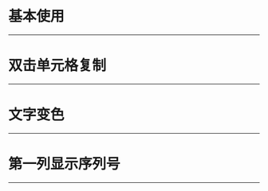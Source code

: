# 基本使用
---

<common-code-format>
  <docsComponents-TTable-base></docsComponents-TTable-base>
  <highlight-code slot="codeText">
    <template>
        <div class="t-table" style="width:100%;">
            <t-table :table="table" />
        </div>
    </template>
    <script>
        export default {
            data () {
                return {
                    table: {
                        data: [
                        {
                            id: '1',
                            date: '2019-09-25',
                            name: '张三',
                            status: '2',
                            address: '广东省广州市天河区'
                        },
                        {
                            id: '2',
                            date: '2019-09-26',
                            name: '张三1',
                            status: '1',
                            address: '广东省广州市天广东省广州市天河区2广东省广州市天河区2河区2'
                        },
                        {
                            id: '3',
                            date: '2019-09-27',
                            name: '张三2',
                            status: '3',
                            address: '广东省广州市天河区3'
                        }
                        ],
                        column: [
                        { prop: 'name', label: '姓名', minWidth: '100', sort: true },
                        { prop: 'date', label: '日期', minWidth: '180', sort: true },
                        { prop: 'address', label: '地址', minWidth: '220', sort: true },
                        { prop: 'date', label: '日期', minWidth: '180', sort: true },
                        { prop: 'address', label: '地址', minWidth: '220' }
                        ]
                    }
                }
            }
        }
    </script>
  </highlight-code>
</common-code-format>

# 双击单元格复制
---

<common-code-format description="在组件中需配置：新增isCopy或isCopy='true'属性">
  <docsComponents-TTable-copy></docsComponents-TTable-copy>
  <highlight-code slot="codeText">
    <template>
        <div class="t-table" style="width:100%;">
            <t-table :table="table" isCopy/>
        </div>
    </template>
    <script>
        export default {
            data () {
                return {
                    table: {
                        data: [
                        {
                            id: '1',
                            date: '2019-09-25',
                            name: '张三',
                            status: '2',
                            address: '广东省广州市天河区'
                        },
                        {
                            id: '2',
                            date: '2019-09-26',
                            name: '张三1',
                            status: '1',
                            address: '广东省广州市天广东省广州市天河区2广东省广州市天河区2河区2'
                        },
                        {
                            id: '3',
                            date: '2019-09-27',
                            name: '张三2',
                            status: '3',
                            address: '广东省广州市天河区3'
                        }
                        ],
                        column: [
                        { prop: 'name', label: '姓名', minWidth: '100', sort: true },
                        { prop: 'date', label: '日期', minWidth: '180', sort: true },
                        { prop: 'address', label: '地址', minWidth: '220', sort: true },
                        { prop: 'date', label: '日期', minWidth: '180', sort: true },
                        { prop: 'address', label: '地址', minWidth: '220' }
                        ]
                    }
                }
            }
        }
    </script>
  </highlight-code>
</common-code-format>

# 文字变色
---

<common-code-format description="在组件中需配置：changeColor对象">
  <docsComponents-TTable-textColor></docsComponents-TTable-textColor>
  <highlight-code slot="codeText">
    <template>
        <div class="t-table" style="width:100%;">
            <t-table :table="table" />
        </div>
    </template>
    <script>
        export default {
            data () {
                return {
                    table: {
                        data: [
                        {
                            id: '1',
                            date: '2019-09-25',
                            name: '张三',
                            status: '2',
                            address: '广东省广州市天河区'
                        },
                        {
                            id: '2',
                            date: '2019-09-26',
                            name: '张三1',
                            status: '1',
                            address: '广东省广州市天广东省广州市天河区2广东省广州市天河区2河区2'
                        },
                        {
                            id: '3',
                            date: '2019-09-27',
                            name: '张三2',
                            status: '3',
                            address: '广东省广州市天河区3'
                        }
                        ],
                        column: [
                        { prop: 'name', label: '姓名', minWidth: '100', sort: true },
                        { prop: 'date', label: '日期', minWidth: '180', sort: true },
                        { prop: 'address', label: '地址', minWidth: '220', sort: true },
                        { prop: 'date', label: '日期', minWidth: '180', sort: true },
                        { prop: 'address', label: '地址', minWidth: '220' }
                        ],
                        // 状态值为3时，文字变色
                        changeColor: { key: 'status', val: '3', txtStyle: '#ef473a' }
                    }
                }
            }
        }
    </script>
  </highlight-code>
</common-code-format>

# 第一列显示序列号
---

<common-code-format description="在组件中需配置：firstColumn: { type: 'index', label: '序列' }">
  <docsComponents-TTable-sequence></docsComponents-TTable-sequence>
  <highlight-code slot="codeText">
    <template>
        <div class="t-table" style="width:100%;">
            <t-table :table="table" isShowPagination/>
        </div>
    </template>
    <script>
        export default {
            data () {
                return {
                    table: {
                        total: 0,
                        currentPage: 1,
                        pageSize: 10,
                        // 是否显示复选框或序列号
                        // firstColumn: { type: 'selection' },
                        firstColumn: { type: 'index', label: '序列' },
                        data: [
                        {
                            id: '1',
                            date: '2019-09-25',
                            name: '张三',
                            status: '2',
                            address: '广东省广州市天河区'
                        },
                        {
                            id: '2',
                            date: '2019-09-26',
                            name: '张三1',
                            status: '1',
                            address: '广东省广州市天广东省广州市天河区2广东省广州市天河区2河区2'
                        },
                        {
                            id: '3',
                            date: '2019-09-27',
                            name: '张三2',
                            status: '3',
                            address: '广东省广州市天河区3'
                        }
                        ],
                        column: [
                        { prop: 'name', label: '姓名', minWidth: '100', sort: true },
                        { prop: 'date', label: '日期', minWidth: '180', sort: true },
                        { prop: 'address', label: '地址', minWidth: '220', sort: true },
                        { prop: 'date', label: '日期', minWidth: '180', sort: true },
                        { prop: 'address', label: '地址', minWidth: '220' }
                        ]
                    }
                }
            }
        }
    </script>
  </highlight-code>
</common-code-format>
